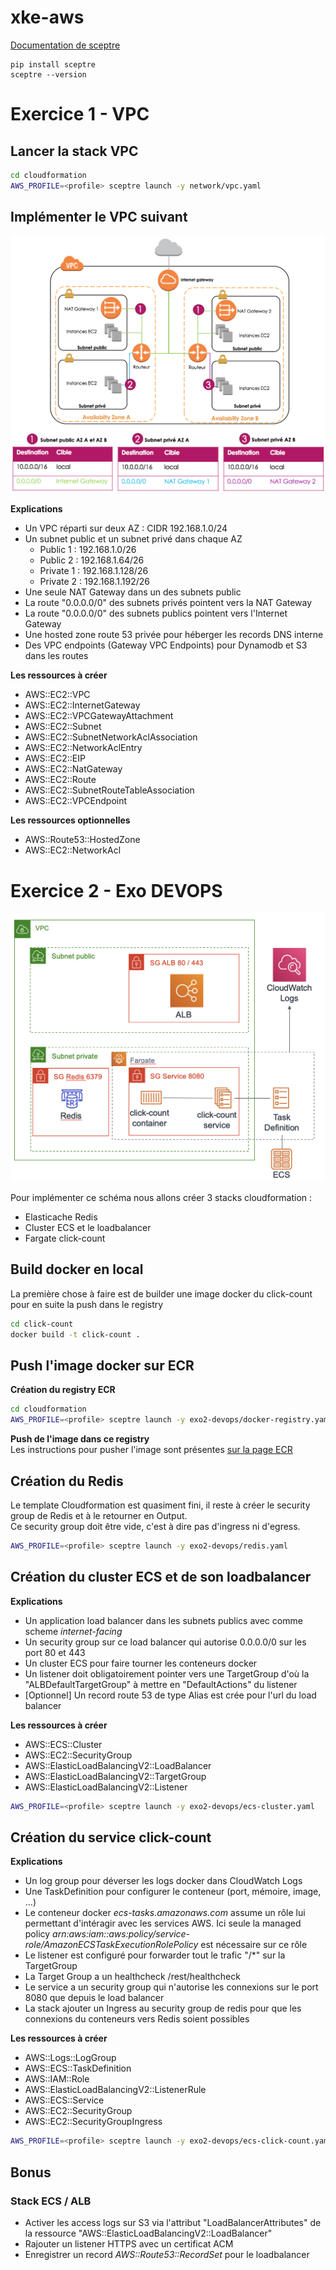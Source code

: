 # xke-aws

[Documentation de sceptre](https://sceptre.cloudreach.com/latest/docs/get_started.html)
```
pip install sceptre
sceptre --version
```


# Exercice 1 - VPC
## Lancer la stack VPC
```bash
cd cloudformation
AWS_PROFILE=<profile> sceptre launch -y network/vpc.yaml
```

## Implémenter le VPC suivant
![alt text](documentation/vpc.png "VPC")

**Explications**
* Un VPC réparti sur deux AZ : CIDR 192.168.1.0/24
* Un subnet public et un subnet privé dans chaque AZ
    * Public 1 : 192.168.1.0/26
    * Public 2 : 192.168.1.64/26
    * Private 1 : 192.168.1.128/26 
    * Private 2 : 192.168.1.192/26
* Une seule NAT Gateway dans un des subnets public
* La route "0.0.0.0/0" des subnets privés pointent vers la NAT Gateway
* La route "0.0.0.0/0" des subnets publics pointent vers l'Internet Gateway
* Une hosted zone route 53 privée pour héberger les records DNS interne
* Des VPC endpoints (Gateway VPC Endpoints) pour Dynamodb et S3 dans les routes  

**Les ressources à créer**
* AWS::EC2::VPC
* AWS::EC2::InternetGateway
* AWS::EC2::VPCGatewayAttachment
* AWS::EC2::Subnet
* AWS::EC2::SubnetNetworkAclAssociation
* AWS::EC2::NetworkAclEntry
* AWS::EC2::EIP
* AWS::EC2::NatGateway
* AWS::EC2::Route
* AWS::EC2::SubnetRouteTableAssociation
* AWS::EC2::VPCEndpoint

**Les ressources optionnelles**
* AWS::Route53::HostedZone 
* AWS::EC2::NetworkAcl


# Exercice 2 - Exo DEVOPS

![alt text](documentation/ecs.png "ECS")

Pour implémenter ce schéma nous allons créer 3 stacks cloudformation :
 * Elasticache Redis
 * Cluster ECS et le loadbalancer
 * Fargate click-count

## Build docker en local
La première chose à faire est de builder une image docker du click-count pour en suite la push dans le registry
```bash
cd click-count
docker build -t click-count .
```

## Push l'image docker sur ECR
**Création du registry ECR**
```bash
cd cloudformation
AWS_PROFILE=<profile> sceptre launch -y exo2-devops/docker-registry.yaml
```

**Push de l'image dans ce registry**  
Les instructions pour pusher l'image sont présentes [sur la page ECR](https://eu-west-1.console.aws.amazon.com/ecr/repositories/click-count/?region=eu-west-1)



## Création du Redis
Le template Cloudformation est quasiment fini, il reste à créer le security group de Redis et à le retourner en Output.  
Ce security group doit être vide, c'est à dire pas d'ingress ni d'egress.
 
```bash
AWS_PROFILE=<profile> sceptre launch -y exo2-devops/redis.yaml
```


## Création du cluster ECS et de son loadbalancer

**Explications**
 * Un application load balancer dans les subnets publics avec comme scheme *internet-facing*
 * Un security group sur ce load balancer qui autorise 0.0.0.0/0 sur les port 80 et 443
 * Un cluster ECS pour faire tourner les conteneurs docker
 * Un listener doit obligatoirement pointer vers une TargetGroup d'où la "ALBDefaultTargetGroup" à mettre en "DefaultActions" du listener
 * [Optionnel] Un record route 53 de type Alias est crée pour l'url du load balancer

**Les ressources à créer**
 * AWS::ECS::Cluster
 * AWS::EC2::SecurityGroup
 * AWS::ElasticLoadBalancingV2::LoadBalancer
 * AWS::ElasticLoadBalancingV2::TargetGroup
 * AWS::ElasticLoadBalancingV2::Listener

```bash
AWS_PROFILE=<profile> sceptre launch -y exo2-devops/ecs-cluster.yaml
```
 
## Création du service click-count

**Explications**
 * Un log group pour déverser les logs docker dans CloudWatch Logs
 * Une TaskDefinition pour configurer le conteneur (port, mémoire, image, ...)
 * Le conteneur docker *ecs-tasks.amazonaws.com* assume un rôle lui permettant d'intéragir avec les services AWS. Ici seule la managed policy *arn:aws:iam::aws:policy/service-role/AmazonECSTaskExecutionRolePolicy* est nécessaire sur ce rôle
 * Le listener est configuré pour forwarder tout le trafic "/*" sur la TargetGroup
 * La Target Group a un healthcheck /rest/healthcheck 
 * Le service a un security group qui n'autorise les connexions sur le port 8080 que depuis le load balancer
 * La stack ajouter un Ingress au security group de redis pour que les connexions du conteneurs vers Redis soient possibles
 
**Les ressources à créer**
 * AWS::Logs::LogGroup
 * AWS::ECS::TaskDefinition
 * AWS::IAM::Role
 * AWS::ElasticLoadBalancingV2::ListenerRule
 * AWS::ECS::Service
 * AWS::EC2::SecurityGroup
 * AWS::EC2::SecurityGroupIngress
 

```bash
AWS_PROFILE=<profile> sceptre launch -y exo2-devops/ecs-click-count.yaml
```

## Bonus
### Stack ECS / ALB
 * Activer les access logs sur S3 via l'attribut "LoadBalancerAttributes" de la ressource "AWS::ElasticLoadBalancingV2::LoadBalancer"
 * Rajouter un listener HTTPS avec un certificat ACM
 * Enregistrer un record *AWS::Route53::RecordSet* pour le loadbalancer 
